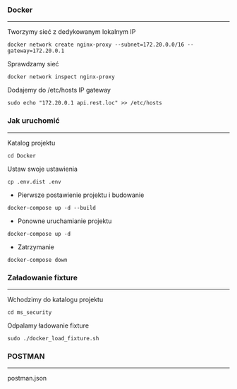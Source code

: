 
### Docker

--------------------------------------------------------------------------------

Tworzymy sieć z dedykowanym lokalnym IP
``` 
docker network create nginx-proxy --subnet=172.20.0.0/16 --gateway=172.20.0.1
```

Sprawdzamy sieć
``` 
docker network inspect nginx-proxy
```

Dodajemy do /etc/hosts IP gateway 
``` 
sudo echo "172.20.0.1 api.rest.loc" >> /etc/hosts
```

### Jak uruchomić

--------------------------------------------------------------------------------

Katalog projektu 
```
cd Docker
```

Ustaw swoje ustawienia
```
cp .env.dist .env 
```

* Pierwsze postawienie projektu i budowanie
```
docker-compose up -d --build
```

* Ponowne uruchamianie projektu
```
docker-compose up -d
```

* Zatrzymanie
```
docker-compose down
```

### Załadowanie fixture

--------------------------------------------------------------------------------

Wchodzimy do katalogu projektu
```
cd ms_security
```

Odpalamy ładowanie fixture
```
sudo ./docker_load_fixture.sh
```

### POSTMAN

--------------------------------------------------------------------------------

postman.json